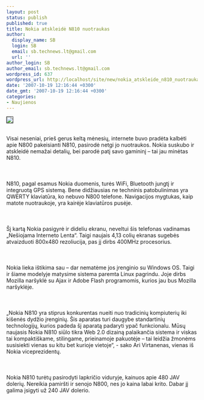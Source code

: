 ```yaml
---
layout: post
status: publish
published: true
title: Nokia atskleidė N810 nuotraukas
author:
  display_name: SB
  login: SB
  email: sb.technews.lt@gmail.com
  url: ''
author_login: SB
author_email: sb.technews.lt@gmail.com
wordpress_id: 637
wordpress_url: http://localhost/site/new/nokia_atskleide_n810_nuotraukas/
date: '2007-10-19 12:16:44 +0300'
date_gmt: '2007-10-19 12:16:44 +0300'
categories:
- Naujienos
---
```

<div class="imgright"><img src="http://images.dailytech.com/nimage/6339_18_n810_lowres.jpg" border="1"></div>
<p><br>Visai neseniai, prieš gerus keltą mėnesių, internete buvo pradėta kalbėti apie N800 pakeisianti N810, pasirodė netgi jo nuotraukos. Nokia suskubo ir atskleidė nemažai detalių, bei parodė patį savo gamininį – tai jau minėtas N810.<br />
<br><br />
<br>N810, pagal esamus Nokia duomenis, turės WiFi, Bluetooth jungtį ir integruotą GPS sistemą. Bene didžiausias ne techninis patobulinimas yra QWERTY klaviatūra, ko nebuvo N800 telefone. Navigacijos mygtukas, kaip matote nuotraukoje, yra kairėje klaviatūros pusėje.<br />
<br><br />
<br>Šį kartą Nokia pasigyrė ir dideliu ekranu, neveltui šis telefonas vadinamas „Nešiojama Interneto Lenta“. Taigi naujais 4,13 colių ekranas sugebės atvaizduoti 800x480 rezoliucija, pas jį dirbs 400MHz procesorius.<br />
<br><br />
<br>Nokia lieka ištikima sau – dar nematėme jos įrenginio su Windows OS. Taigi ir šiame modelyje matysime sistema paremta Linux pagrindu. Joje dirbs Mozilla naršyklė su Ajax ir Adobe Flash programomis, kurios jau bus Mozilla naršyklėje.<br />
<br><br />
<br>„Nokia N810 yra stiprus konkurentas nueiti nuo tradicinių kompiuterių iki kišenės dydžio įrenginių. Šis aparatas turi daugybe standartinių technologijų, kurios padeda šį aparatą padaryti ypač funkcionalu. Mūsų naujasis Nokia N810 siūlo tikra Web 2.0 dizainą palaikančia sistema ir viskas tai kompaktiškame, stilingame, prieinamoje pakuotėje – tai leidžia žmonėms susisiekti vienas su kitu bet kurioje vietoje“, - sako Ari Virtanenas, vienas iš Nokia viceprezidentų.<br />
<br><br />
<br>Nokia N810 turėtų pasirodyti lapkričio viduryje, kainuos apie 480 JAV dolerių. Nereikia pamiršti ir senojo N800, nes jo kaina labai krito. Dabar jį galima įsigyti už 240 JAV dolerio.<br />
<br></p>

